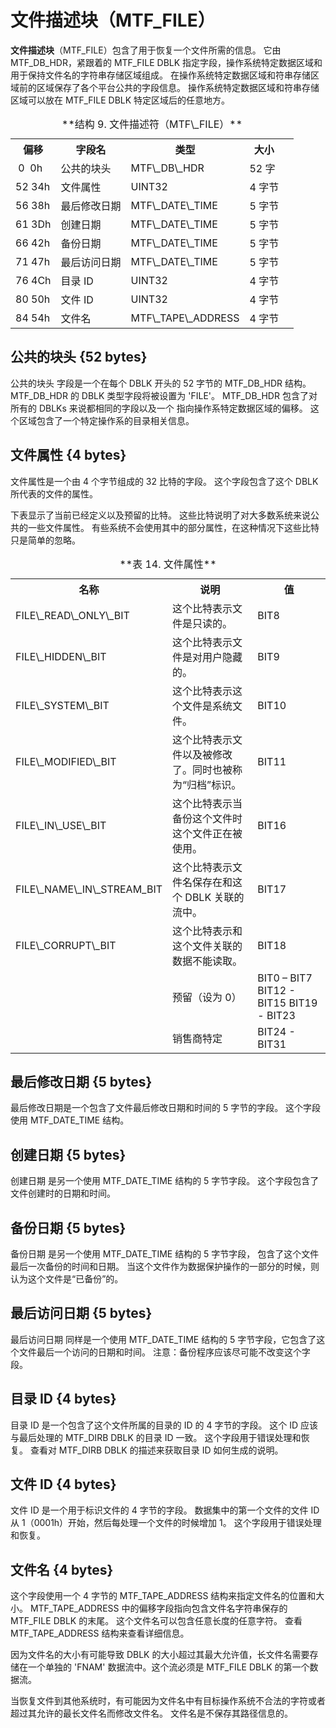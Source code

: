 # 文件描述块（MTF\_FILE）

**文件描述块**（MTF\_FILE）包含了用于恢复一个文件所需的信息。
它由 MTF\_DB\_HDR，紧跟着的 MTF\_FILE DBLK 指定字段，操作系统特定数据区域和用于保持文件名的字符串存储区域组成。
在操作系统特定数据区域和符串存储区域前的区域保存了各个平台公共的字段信息。
操作系统特定数据区域和符串存储区域可以放在 MTF_FILE DBLK 特定区域后的任意地方。

<table>
  <tr>
    <th>偏移</th><th>字段名</th><th>类型</th><th>大小</th>
  </tr>
  <tr>
    <td>&nbsp;0 &nbsp;0h</td><td>公共的块头</td><td>MTF\_DB\_HDR</td><td>52 字</td>
  </tr>
  <tr>
    <td>52 34h</td><td>文件属性</td><td>UINT32</td><td>4 字节<td>
  </tr>
  <tr>
    <td>56 38h</td><td>最后修改日期</td><td>MTF\_DATE\_TIME</td><td>5 字节</td>
  </tr>
  <tr>
    <td>61 3Dh</td><td>创建日期</td><td>MTF\_DATE\_TIME</td><td>5 字节</td>
  </tr>
  <tr>
    <td>66 42h</td><td>备份日期</td><td>MTF\_DATE\_TIME</td><td>5 字节</td>
  </tr>
  <tr>
    <td>71 47h</td><td>最后访问日期</td><td>MTF\_DATE\_TIME</td><td>5 字节</td>
  </tr>
  <tr>
    <td>76 4Ch</td><td>目录 ID</td><td>UINT32</td><td>4 字节</td>
  </tr>
  <tr>
    <td>80 50h</td><td>文件 ID</td><td>UINT32</td><td>4 字节</td>
  </tr>
  <tr>
    <td>84 54h</td><td>文件名</td><td>MTF\_TAPE\_ADDRESS</td><td>4 字节</td>
  </tr>
  <caption>**结构 9. 文件描述符（MTF\_FILE）**</caption>
</table>

## 公共的块头 {52 bytes}

公共的块头 字段是一个在每个 DBLK 开头的 52 字节的 MTF\_DB\_HDR 结构。
MTF\_DB\_HDR 的 DBLK 类型字段将被设置为 'FILE'。
MTF\_DB\_HDR 包含了对所有的 DBLKs 来说都相同的字段以及一个
指向操作系特定数据区域的偏移。
这个区域包含了一个特定操作系的目录相关信息。

## 文件属性 {4 bytes}

文件属性是一个由 4 个字节组成的 32 比特的字段。
这个字段包含了这个 DBLK 所代表的文件的属性。

下表显示了当前已经定义以及预留的比特。
这些比特说明了对大多数系统来说公共的一些文件属性。
有些系统不会使用其中的部分属性，在这种情况下这些比特只是简单的忽略。

<table>
  <caption>**表 14. 文件属性**</caption>
  <tr>
    <th>名称</th><th>说明</th><th>值</th>
  </tr>
  <tr>
    <td>FILE\_READ\_ONLY\_BIT</td><td>这个比特表示文件是只读的。</td><td>BIT8</td>
  </tr>
  <tr>
    <td>FILE\_HIDDEN\_BIT</td><td>这个比特表示文件是对用户隐藏的。</td><td>BIT9</td>
  </tr>
  <tr>
    <td>FILE\_SYSTEM\_BIT</td><td>这个比特表示这个文件是系统文件。</td><td>BIT10</td>
  </tr>
  <tr>
    <td>FILE\_MODIFIED\_BIT</td><td>这个比特表示文件以及被修改了。同时也被称为“归档”标识。</td><td>BIT11</td>
  </tr>
  <tr>
    <td>FILE\_IN\_USE\_BIT</td><td>这个比特表示当备份这个文件时这个文件正在被使用。</td><td>BIT16</td>
  </tr>
  <tr>
    <td>FILE\_NAME\_IN\_STREAM_BIT</td><td>这个比特表示文件名保存在和这个 DBLK 关联的流中。</td><td>BIT17</td>
  </tr>
  <tr>
    <td>FILE\_CORRUPT\_BIT</td><td>这个比特表示和这个文件关联的数据不能读取。</td><td>BIT18</td>
  </tr>
  <tr>
    <td></td><td>预留（设为 0）</td><td>BIT0 – BIT7
BIT12 - BIT15
BIT19 - BIT23</td>
  </tr>
  <tr>
    <td></td><td>销售商特定</td><td>BIT24 - BIT31</td>
  </tr>
</table>

## 最后修改日期 {5 bytes}

最后修改日期是一个包含了文件最后修改日期和时间的 5 字节的字段。
这个字段使用 MTF\_DATE\_TIME 结构。

## 创建日期 {5 bytes}

创建日期 是另一个使用 MTF\_DATE\_TIME 结构的 5 字节字段。
这个字段包含了文件创建时的日期和时间。

## 备份日期 {5 bytes}

备份日期 是另一个使用 MTF\_DATE\_TIME 结构的 5 字节字段，
包含了这个文件最后一次备份的时间和日期。
当这个文件作为数据保护操作的一部分的时候，则认为这个文件是“已备份”的。

## 最后访问日期 {5 bytes}

最后访问日期 同样是一个使用 MTF\_DATE\_TIME 结构的 5 字节字段，它包含了这个文件最后一个访问的日期和时间。
注意：备份程序应该尽可能不改变这个字段。


## 目录 ID {4 bytes}

目录 ID 是一个包含了这个文件所属的目录的 ID 的 4 字节的字段。
这个 ID 应该与最后处理的 MTF\_DIRB DBLK 的目录 ID 一致。
这个字段用于错误处理和恢复。
查看对 MTF\_DIRB DBLK 的描述来获取目录 ID 如何生成的说明。

## 文件 ID {4 bytes}

文件 ID 是一个用于标识文件的 4 字节的字段。
数据集中的第一个文件的文件 ID 从 1（0001h）开始，然后每处理一个文件的时候增加 1。
这个字段用于错误处理和恢复。

## 文件名 {4 bytes}

这个字段使用一个 4 字节的 MTF\_TAPE\_ADDRESS 结构来指定文件名的位置和大小。
MTF\_TAPE\_ADDRESS 中的偏移字段指向包含文件名字符串保存的 MTF_FILE DBLK 的末尾。
这个文件名可以包含任意长度的任意字符。
查看 MTF\_TAPE\_ADDRESS 结构来查看详细信息。

因为文件名的大小有可能导致 DBLK 的大小超过其最大允许值，长文件名需要存储在一个单独的 'FNAM' 数据流中。这个流必须是 MTF\_FILE DBLK 的第一个数据流。

当恢复文件到其他系统时，有可能因为文件名中有目标操作系统不合法的字符或者超过其允许的最长文件名而修改文件名。
文件名是不保存其路径信息的。
